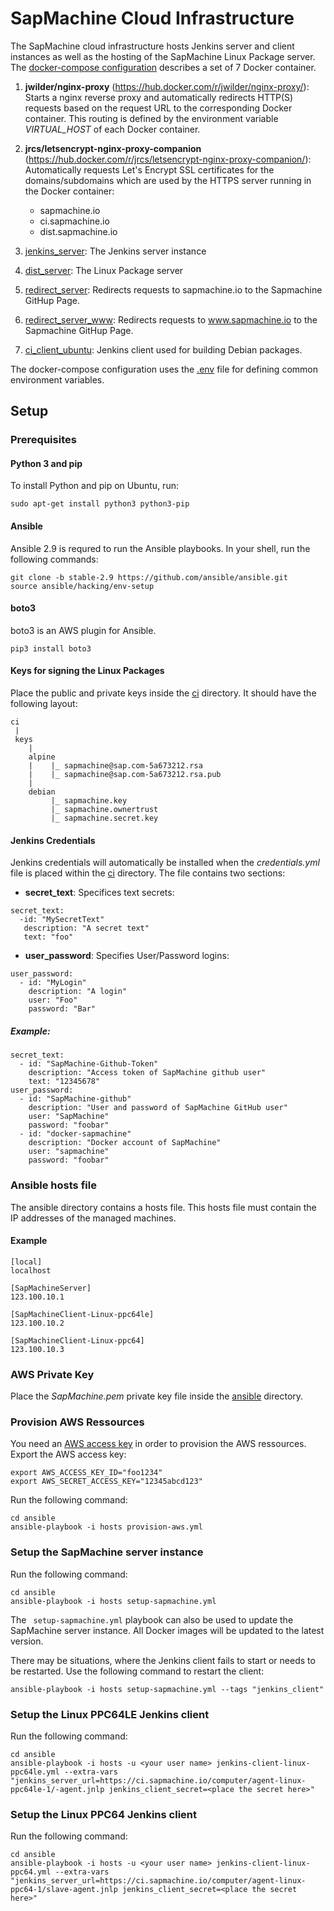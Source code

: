 # SapMachine Cloud Infrastructure

The SapMachine cloud infrastructure hosts Jenkins server and client instances as well as the hosting of the SapMachine Linux Package server.
The [docker-compose configuration](compose.yml) describes a set of 7 Docker container.

1. **jwilder/nginx-proxy** (https://hub.docker.com/r/jwilder/nginx-proxy/): Starts a nginx reverse proxy and automatically redirects HTTP(S) requests based on the request URL to the corresponding Docker container. This routing is defined by the environment variable *VIRTUAL_HOST* of each Docker container.
2. **jrcs/letsencrypt-nginx-proxy-companion** (https://hub.docker.com/r/jrcs/letsencrypt-nginx-proxy-companion/): Automatically requests Let's Encrypt SSL certificates for the domains/subdomains which are used by the HTTPS server running in the Docker container:
	* sapmachine.io
	* ci.sapmachine.io
	* dist.sapmachine.io

3. [jenkins_server](ci/Dockerfile): The Jenkins server instance
4. [dist_server](dist/Dockerfile): The Linux Package server
5. [redirect_server](redirect/Dockerfile): Redirects requests to sapmachine.io to the Sapmachine GitHup Page.
6. [redirect_server_www](redirect/Dockerfile): Redirects requests to www.sapmachine.io to the Sapmachine GitHup Page.
7. [ci_client_ubuntu](ci-client-ubuntu/Dockerfile): Jenkins client used for building Debian packages.

The docker-compose configuration uses the [.env](.env) file for defining common environment variables.

## Setup

### Prerequisites

#### Python 3 and pip

To install Python and pip on Ubuntu, run:

```
sudo apt-get install python3 python3-pip
```

#### Ansible

Ansible 2.9 is requred to run the Ansible playbooks. In your shell, run the following commands:

```
git clone -b stable-2.9 https://github.com/ansible/ansible.git
source ansible/hacking/env-setup
```

#### boto3

boto3 is an AWS plugin for Ansible.

```
pip3 install boto3
```

#### Keys for signing the Linux Packages

Place the public and private keys inside the [ci](ci) directory. It should have the following layout:

```
ci
 |
 keys
    |
    alpine
    |    |_ sapmachine@sap.com-5a673212.rsa
    |    |_ sapmachine@sap.com-5a673212.rsa.pub
    |
    debian
         |_ sapmachine.key
         |_ sapmachine.ownertrust
         |_ sapmachine.secret.key
```

#### Jenkins Credentials

Jenkins credentials will automatically be installed when the *credentials.yml* file is placed within the [ci](ci) directory.
The file contains two sections:

* **secret_text**: Specifices text secrets:
```
secret_text:
  -id: "MySecretText"
   description: "A secret text"
   text: "foo"
```
* **user_password**: Specifies User/Password logins:
```
user_password:
  - id: "MyLogin"
    description: "A login"
    user: "Foo"
    password: "Bar"
```

##### Example:

```
secret_text:
  - id: "SapMachine-Github-Token"
    description: "Access token of SapMachine github user"
    text: "12345678"
user_password:
  - id: "SapMachine-github"
    description: "User and password of SapMachine GitHub user"
    user: "SapMachine"
    password: "foobar"
  - id: "docker-sapmachine"
    description: "Docker account of SapMachine"
    user: "sapmachine"
    password: "foobar"
```

### Ansible hosts file

The ansible directory contains a hosts file.
This hosts file must contain the IP addresses of the managed machines.

#### Example

```
[local]
localhost

[SapMachineServer]
123.100.10.1

[SapMachineClient-Linux-ppc64le]
123.100.10.2

[SapMachineClient-Linux-ppc64]
123.100.10.3
```

### AWS Private Key

Place the *SapMachine.pem* private key file inside the [ansible](ansible) directory.

### Provision AWS Ressources

You need an [AWS access key](https://docs.aws.amazon.com/IAM/latest/UserGuide/id_credentials_access-keys.html) in order to provision the AWS ressources.
Export the AWS access key:

```
export AWS_ACCESS_KEY_ID="foo1234"
export AWS_SECRET_ACCESS_KEY="12345abcd123"
```

Run the following command:

```
cd ansible
ansible-playbook -i hosts provision-aws.yml
```

### Setup the SapMachine server instance

Run the following command:

```
cd ansible
ansible-playbook -i hosts setup-sapmachine.yml
```

The ``` setup-sapmachine.yml``` playbook can also be used to update the SapMachine server instance. All Docker images will be updated to the latest version.

There may be situations, where the Jenkins client fails to start or needs to be restarted. Use the following command to restart the client:

```
ansible-playbook -i hosts setup-sapmachine.yml --tags "jenkins_client"
```

### Setup the Linux PPC64LE Jenkins client

Run the following command:

```
cd ansible
ansible-playbook -i hosts -u <your user name> jenkins-client-linux-ppc64le.yml --extra-vars "jenkins_server_url=https://ci.sapmachine.io/computer/agent-linux-ppc64le-1/-agent.jnlp jenkins_client_secret=<place the secret here>"
```


### Setup the Linux PPC64 Jenkins client

Run the following command:

```
cd ansible
ansible-playbook -i hosts -u <your user name> jenkins-client-linux-ppc64.yml --extra-vars "jenkins_server_url=https://ci.sapmachine.io/computer/agent-linux-ppc64-1/slave-agent.jnlp jenkins_client_secret=<place the secret here>"
```

